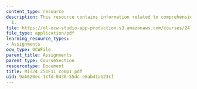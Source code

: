 ```yaml
---
content_type: resource
description: This resource contains information related to comprehension exercise
  1.
file: https://ol-ocw-studio-app-production.s3.amazonaws.com/courses/24-251-introduction-to-philosophy-of-language-fall-2011/9ab620ec1cfd043055dce6ab41a123cf_MIT24_251F11_comp1.pdf
file_type: application/pdf
learning_resource_types:
- Assignments
ocw_type: OCWFile
parent_title: Assignments
parent_type: CourseSection
resourcetype: Document
title: MIT24_251F11_comp1.pdf
uid: 9ab620ec-1cfd-0430-55dc-e6ab41a123cf
---
```

